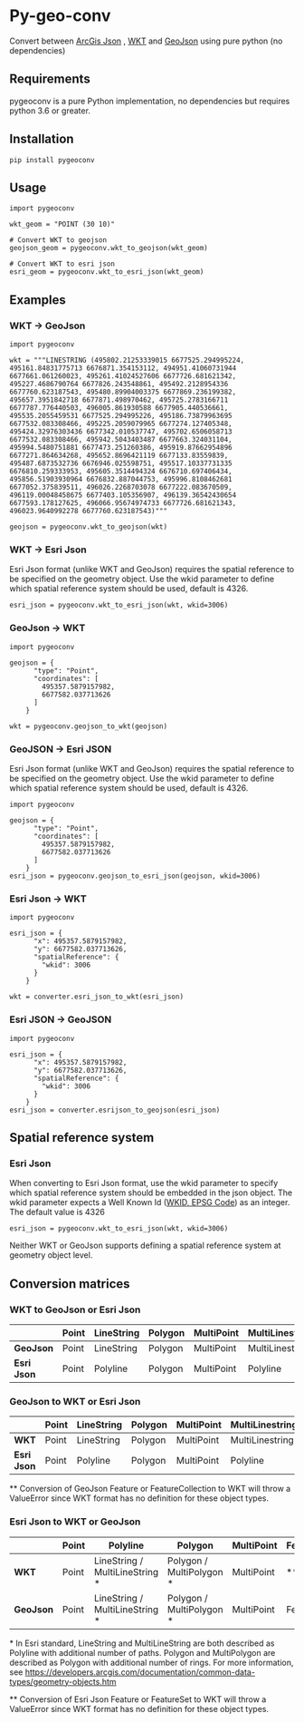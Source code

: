 # Py-geo-conv

Convert between [ArcGis Json](https://developers.arcgis.com/documentation/common-data-types/geometry-objects.htm) , [WKT](https://en.wikipedia.org/wiki/Well-known_text_representation_of_geometry) and [GeoJson](https://geojson.org/)
using pure python (no dependencies)

## Requirements
pygeoconv is a pure Python implementation, no dependencies but requires python 3.6 or greater. 

## Installation
```
pip install pygeoconv
```

## Usage
```
import pygeoconv

wkt_geom = "POINT (30 10)"

# Convert WKT to geojson
geojson_geom = pygeoconv.wkt_to_geojson(wkt_geom)

# Convert WKT to esri json
esri_geom = pygeoconv.wkt_to_esri_json(wkt_geom)
```


## Examples



### WKT -> GeoJson
```
import pygeoconv

wkt = """LINESTRING (495802.21253339015 6677525.294995224, 495161.84831775713 6676871.354153112, 494951.41060731944 6677661.061260023, 495261.41024527606 6677726.681621342, 495227.4686790764 6677826.243548861, 495492.2128954336 6677760.623187543, 495480.89904003375 6677869.236199382, 495657.3951842718 6677871.498970462, 495725.2783166711 6677787.776440503, 496005.861930588 6677905.440536661, 495535.2055459531 6677525.294995226, 495186.73879963695 6677532.083308466, 495225.2059079965 6677274.127405348, 495424.32976303436 6677342.010537747, 495702.6506058713 6677532.083308466, 495942.5043403487 6677663.324031104, 495994.5480751881 6677473.251260386, 495919.87662954896 6677271.864634268, 495652.8696421119 6677133.83559839, 495487.6873532736 6676946.025598751, 495517.10337731335 6676810.259333953, 495605.3514494324 6676710.697406434, 495856.51903930964 6676832.887044753, 495996.8108462681 6677052.375839511, 496026.2268703078 6677222.083670509, 496119.00048458675 6677403.105356907, 496139.36542430654 6677593.178127625, 496066.95674974733 6677726.681621343, 496023.9640992278 6677760.623187543)"""

geojson = pygeoconv.wkt_to_geojson(wkt)
```
### WKT -> Esri Json

Esri Json format (unlike WKT and GeoJson) requires the spatial reference to be specified on the geometry object. Use the wkid parameter to define which spatial reference system should be used, default is 4326.

```
esri_json = pygeoconv.wkt_to_esri_json(wkt, wkid=3006)
```

### GeoJson -> WKT
```
import pygeoconv

geojson = {
      "type": "Point",
      "coordinates": [
        495357.5879157982,
        6677582.037713626
      ]
    }

wkt = pygeoconv.geojson_to_wkt(geojson)
```

### GeoJSON -> Esri JSON
Esri Json format (unlike WKT and GeoJson) requires the spatial reference to be specified on the geometry object. Use the wkid parameter to define which spatial reference system should be used, default is 4326.
```
import pygeoconv

geojson = {
      "type": "Point",
      "coordinates": [
        495357.5879157982,
        6677582.037713626
      ]
    }
esri_json = pygeoconv.geojson_to_esri_json(geojson, wkid=3006)
```

### Esri Json -> WKT
```
import pygeoconv

esri_json = {
      "x": 495357.5879157982,
      "y": 6677582.037713626,
      "spatialReference": {
        "wkid": 3006
      }
    }

wkt = converter.esri_json_to_wkt(esri_json)
```

### Esri JSON -> GeoJSON
```
import pygeoconv

esri_json = {
      "x": 495357.5879157982,
      "y": 6677582.037713626,
      "spatialReference": {
        "wkid": 3006
      }
    }
esri_json = converter.esrijson_to_geojson(esri_json)
```

## Spatial reference system
### Esri Json
When converting to Esri Json format, use the wkid parameter to specify which spatial reference system  should be embedded in the json object. The wkid parameter expects a Well Known Id ([WKID, EPSG Code](https://spatialreference.org/)) as an integer. The default value is 4326

```
esri_json = pygeoconv.wkt_to_esri_json(wkt, wkid=3006)
```

Neither WKT or GeoJson supports defining a spatial reference system at geometry object level.

## Conversion matrices
### WKT to GeoJson or Esri Json
|               	| Point 	| LineString 	| Polygon 	| MultiPoint 	| MultiLinestring 	| MultiPolygon 	| GeometryCollection 	|
|---------------	|-------	|------------	|---------	|------------	|-----------------	|--------------	|--------------------	|
| **GeoJson**   	| Point 	| LineString 	| Polygon 	| MultiPoint 	| MultiLinestring 	| MultiPolygon 	| GeometryCollection 	|
| **Esri Json** 	| Point 	| Polyline   	| Polygon 	| MultiPoint 	| Polyline        	| Polygon      	| List of geometries 	|

### GeoJson to WKT or Esri Json
|               	| Point 	| LineString 	| Polygon 	| MultiPoint 	| MultiLinestring 	| MultiPolygon 	| GeometryCollection 	| Feature 	| FeatureCollection 	|
|---------------	|-------	|------------	|---------	|------------	|-----------------	|--------------	|--------------------	|---------	|-------------------	|
| **WKT**       	| Point 	| LineString 	| Polygon 	| MultiPoint 	| MultiLinestring 	| MultiPolygon 	| GeometryCollection 	| **      	| **                	|
| **Esri Json** 	| Point 	| Polyline   	| Polygon 	| MultiPoint 	| Polyline        	| Polygon      	| List of geometries 	| Feature 	| FeatureSet        	|

** Conversion of GeoJson Feature or FeatureCollection to WKT will throw a ValueError since WKT format has no definition for these object types.

### Esri Json to WKT or GeoJson
|             	| Point 	| Polyline                     	| Polygon                	| MultiPoint 	| Feature 	| FeatureSet        	|
|-------------	|-------	|------------------------------	|------------------------	|------------	|---------	|-------------------	|
| **WKT**     	| Point 	| LineString / MultiLineString * 	| Polygon / MultiPolygon * 	| MultiPoint 	| **      	| **                	|
| **GeoJson** 	| Point 	| LineString / MultiLineString * 	| Polygon / MultiPolygon * 	| MultiPoint 	| Feature 	| FeatureCollection 	|

\* In Esri standard, LineString and MultiLineString are both described as Polyline with additional number of paths. Polygon and MultiPolygon are described as Polygon with additional number of rings. For more information, see https://developers.arcgis.com/documentation/common-data-types/geometry-objects.htm

** Conversion of Esri Json Feature or FeatureSet to WKT will throw a ValueError since WKT format has no definition for these object types.




